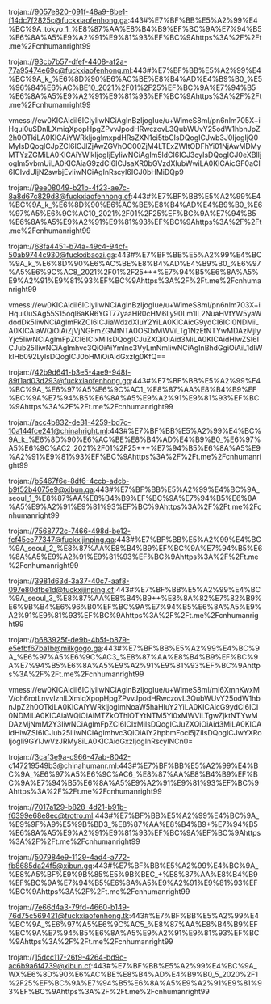 trojan://9057e820-091f-48a9-8be1-f14dc7f2825c@fuckxiaofenhong.ga:443#%E7%BF%BB%E5%A2%99%E4%BC%9A_tokyo_1_%E8%87%AA%E8%B4%B9%EF%BC%9A%E7%94%B5%E6%8A%A5%E9%A2%91%E9%81%93%EF%BC%9Ahttps%3A%2F%2Ft.me%2Fcnhumanright99







trojan://93cb7b57-dfef-4408-af2a-77a95474e69c@fuckxiaofenhong.ml:443#%E7%BF%BB%E5%A2%99%E4%BC%9A_k_%E6%8D%90%E6%AC%BE%E8%B4%AD%E4%B9%B0_%E5%96%84%E6%AC%BE10_2021%2F01%2F25%EF%BC%9A%E7%94%B5%E6%8A%A5%E9%A2%91%E9%81%93%EF%BC%9Ahttps%3A%2F%2Ft.me%2Fcnhumanright99







vmess://ew0KICAidiI6ICIyIiwNCiAgInBzIjogIue/u+WimeS8ml/pn6nlm705X+iHqui0uSDnlLXmiqXpopHpgZPvvJpodHRwczovL3QubWUvY25odW1hbnJpZ2h0OTkiLA0KICAiYWRkIjogImxpdHRsZXN1ci5tbCIsDQogICJwb3J0IjogIjQ0MyIsDQogICJpZCI6ICJlZjAwZGVhOC00ZjM4LTExZWItODFhYi01NjAwMDMyMTYzZGMiLA0KICAiYWlkIjogIjEyIiwNCiAgIm5ldCI6ICJ3cyIsDQogICJ0eXBlIjogIm5vbmUiLA0KICAiaG9zdCI6ICJsaXR0bGVzdXIubWwiLA0KICAicGF0aCI6ICIvdUljN2swbjEvIiwNCiAgInRscyI6ICJ0bHMiDQp9







trojan://9ee08049-b21b-4f23-ae7c-8a8d67c829d8@fuckxiaofenhong.cf:443#%E7%BF%BB%E5%A2%99%E4%BC%9A_k_%E6%8D%90%E6%AC%BE%E8%B4%AD%E4%B9%B0_%E6%97%A5%E6%9C%AC10_2021%2F01%2F25%EF%BC%9A%E7%94%B5%E6%8A%A5%E9%A2%91%E9%81%93%EF%BC%9Ahttps%3A%2F%2Ft.me%2Fcnhumanright99







trojan://68fa4451-b74a-49c4-94cf-50ab9744c930@fuckxibaozi.ga:443#%E7%BF%BB%E5%A2%99%E4%BC%9A_k_%E6%8D%90%E6%AC%BE%E8%B4%AD%E4%B9%B0_%E6%97%A5%E6%9C%AC8_2021%2F01%2F25+++%E7%94%B5%E6%8A%A5%E9%A2%91%E9%81%93%EF%BC%9Ahttps%3A%2F%2Ft.me%2Fcnhumanright99









vmess://ew0KICAidiI6ICIyIiwNCiAgInBzIjogIue/u+WimeS8ml/pn6nlm703X+iHqui0uSAg55S15oql6aKR6YGT77yaaHR0cHM6Ly90Lm1lL2NuaHVtYW5yaWdodDk5IiwNCiAgImFkZCI6ICJiaWdzdXIuY2YiLA0KICAicG9ydCI6ICI0NDMiLA0KICAiaWQiOiAiZjVjNGFmZGMtNTA0OS0xMWViLTg1NzEtNTYwMDAzMjIyYjc5IiwNCiAgImFpZCI6ICIxMiIsDQogICJuZXQiOiAid3MiLA0KICAidHlwZSI6ICJub25lIiwNCiAgImhvc3QiOiAiYmlnc3VyLmNmIiwNCiAgInBhdGgiOiAiL1dIWklHb092LyIsDQogICJ0bHMiOiAidGxzIg0KfQ==









trojan://42b9d641-b3e5-4ae9-948f-89f1ad03d293@fuckxiaofenhong.gq:443#%E7%BF%BB%E5%A2%99%E4%BC%9A_%E6%97%A5%E6%9C%AC1_%E8%87%AA%E8%B4%B9%EF%BC%9A%E7%94%B5%E6%8A%A5%E9%A2%91%E9%81%93%EF%BC%9Ahttps%3A%2F%2Ft.me%2Fcnhumanright99







trojan://acc4b832-de31-4259-bd7c-10a144fce241@chinahright.ml:443#%E7%BF%BB%E5%A2%99%E4%BC%9A_k_%E6%8D%90%E6%AC%BE%E8%B4%AD%E4%B9%B0_%E6%97%A5%E6%9C%AC2_2021%2F01%2F25+++%E7%94%B5%E6%8A%A5%E9%A2%91%E9%81%93%EF%BC%9Ahttps%3A%2F%2Ft.me%2Fcnhumanright99







trojan://b5467f6e-8df6-4ccb-adcb-b9f52b4075e9@xibun.ga:443#%E7%BF%BB%E5%A2%99%E4%BC%9A_seoul_1_%E8%87%AA%E8%B4%B9%EF%BC%9A%E7%94%B5%E6%8A%A5%E9%A2%91%E9%81%93%EF%BC%9Ahttps%3A%2F%2Ft.me%2Fcnhumanright99







trojan://7568772c-7466-498d-be12-fcf45ee77347@fuckxijinping.ga:443#%E7%BF%BB%E5%A2%99%E4%BC%9A_seoul_2_%E8%87%AA%E8%B4%B9%EF%BC%9A%E7%94%B5%E6%8A%A5%E9%A2%91%E9%81%93%EF%BC%9Ahttps%3A%2F%2Ft.me%2Fcnhumanright99







trojan://3981d63d-3a37-40c7-aaf8-097e80dfbe1d@fuckxijinping.cf:443#%E7%BF%BB%E5%A2%99%E4%BC%9A_seoul_3_%E8%87%AA%E8%B4%B9++%E8%8A%82%E7%82%B9%E6%9B%B4%E6%96%B0%EF%BC%9A%E7%94%B5%E6%8A%A5%E9%A2%91%E9%81%93%EF%BC%9Ahttps%3A%2F%2Ft.me%2Fcnhumanright99







trojan://b683925f-de9b-4b5f-b879-e5efbf67ba1b@milkgogo.ga:443#%E7%BF%BB%E5%A2%99%E4%BC%9A_%E6%97%A5%E6%9C%AC3_%E8%87%AA%E8%B4%B9%EF%BC%9A%E7%94%B5%E6%8A%A5%E9%A2%91%E9%81%93%EF%BC%9Ahttps%3A%2F%2Ft.me%2Fcnhumanright99







vmess://ew0KICAidiI6ICIyIiwNCiAgInBzIjogIue/u+WimeS8ml/ml6XmnKwxMV/oh6rotLnvvIznlLXmiqXpopHpgZPvvJpodHRwczovL3QubWUvY25odW1hbnJpZ2h0OTkiLA0KICAiYWRkIjogImNoaW5haHIuY2YiLA0KICAicG9ydCI6ICI0NDMiLA0KICAiaWQiOiAiMTZkOThlOTYtNTM5Yi0xMWViLTgwZjktNTYwMDAzMjNmM2Y3IiwNCiAgImFpZCI6ICIxMiIsDQogICJuZXQiOiAid3MiLA0KICAidHlwZSI6ICJub25lIiwNCiAgImhvc3QiOiAiY2hpbmFoci5jZiIsDQogICJwYXRoIjogIi9GYlJwVzJRMy8iLA0KICAidGxzIjogInRscyINCn0=







trojan://3caf3e9a-c966-47ab-8042-c147219549b3@chinahumanr.ml:443#%E7%BF%BB%E5%A2%99%E4%BC%9A_%E6%97%A5%E6%9C%AC6_%E8%87%AA%E8%B4%B9%EF%BC%9A%E7%94%B5%E6%8A%A5%E9%A2%91%E9%81%93%EF%BC%9Ahttps%3A%2F%2Ft.me%2Fcnhumanright99







trojan://7017a129-b828-4d21-b91b-f6399e68e8ec@trotro.ml:443#%E7%BF%BB%E5%A2%99%E4%BC%9A_%E9%9F%A9%E5%9B%BD3_%E8%87%AA%E8%B4%B9+%E7%94%B5%E6%8A%A5%E9%A2%91%E9%81%93%EF%BC%9A%EF%BC%9Ahttps%3A%2F%2Ft.me%2Fcnhumanright99





trojan://507984e9-1129-4ad4-a772-fb8685da24f5@xibun.gq:443#%E7%BF%BB%E5%A2%99%E4%BC%9A_%E8%A5%BF%E9%9B%85%E5%9B%BEC_+%E8%87%AA%E8%B4%B9%EF%BC%9A%E7%94%B5%E6%8A%A5%E9%A2%91%E9%81%93%EF%BC%9Ahttps%3A%2F%2Ft.me%2Fcnhumanright99







trojan://7e66d4a3-79fd-4660-b149-76d75c569421@fuckxiaofenhong.tk:443#%E7%BF%BB%E5%A2%99%E4%BC%9A_%E6%97%A5%E6%9C%AC5_%E8%87%AA%E8%B4%B9%EF%BC%9A%E7%94%B5%E6%8A%A5%E9%A2%91%E9%81%93%EF%BC%9Ahttps%3A%2F%2Ft.me%2Fcnhumanright99







trojan://15dcc117-26f9-4264-bd9c-ac6b9a6f4739@xibun.cf:443#%E7%BF%BB%E5%A2%99%E4%BC%9A_WX%E6%8D%90%E6%AC%BE%E8%B4%AD%E4%B9%B0_5_2020%2F1%2F25%EF%BC%9A%E7%94%B5%E6%8A%A5%E9%A2%91%E9%81%93%EF%BC%9Ahttps%3A%2F%2Ft.me%2Fcnhumanright99
